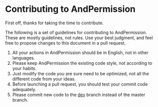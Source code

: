 # Contributing to AndPermission
First off, thanks for taking the time to contribute.  

The following is a set of guidelines for contributing to AndPermission. These are mostly guidelines, not rules. Use your best judgment, and feel free to propose changes to this document in a pull request.

1. All your actions in AndPermission should be in English, not in other languages.
2. Please keep AndPermission the existing code style, not according to your habits.
3. Just modify the code you are sure need to be optimized, not all the different code from your ideas.
4. Before launching a pull request, you should test your commit code adequately.
5. Please commit new code to the [dev](https://github.com/yanzhenjie/AndPermission/tree/dev) branch instead of the master branch.
